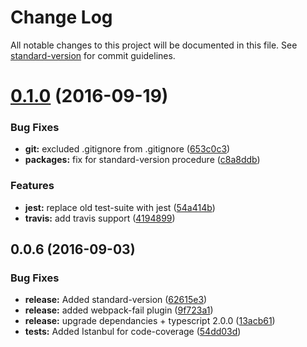 # Change Log

All notable changes to this project will be documented in this file. See [standard-version](https://github.com/conventional-changelog/standard-version) for commit guidelines.

<a name="0.1.0"></a>
# [0.1.0](https://github.com/cowboyd/microstates.js/compare/v0.0.6...v0.1.0) (2016-09-19)


### Bug Fixes

* **git:** excluded .gitignore from .gitignore ([653c0c3](https://github.com/cowboyd/microstates.js/commit/653c0c3))
* **packages:** fix for standard-version procedure ([c8a8ddb](https://github.com/cowboyd/microstates.js/commit/c8a8ddb))


### Features

* **jest:** replace old test-suite with jest ([54a414b](https://github.com/cowboyd/microstates.js/commit/54a414b))
* **travis:** add travis support ([4194899](https://github.com/cowboyd/microstates.js/commit/4194899))



<a name="0.0.6"></a>
## 0.0.6 (2016-09-03)


### Bug Fixes

* **release:** Added standard-version ([62615e3](https://github.com/cowboyd/microstates.js/commit/62615e3))
* **release:** added webpack-fail plugin ([9f723a1](https://github.com/cowboyd/microstates.js/commit/9f723a1))
* **release:** upgrade dependancies + typescript 2.0.0 ([13acb61](https://github.com/cowboyd/microstates.js/commit/13acb61))
* **tests:** Added Istanbul for code-coverage ([54dd03d](https://github.com/cowboyd/microstates.js/commit/54dd03d))
